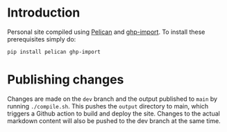 # Introduction

Personal site compiled using [Pelican](https://getpelican.com) and [ghp-import](https://github.com/c-w/ghp-import).
To install these prerequisites simply do:

```bash
pip install pelican ghp-import
```

# Publishing changes
Changes are made on the `dev` branch and the output published to `main` by running `./compile.sh`.
This pushes the `output` directory to main, which triggers a Github action to build and deploy the site.
Changes to the actual markdown content will also be pushed to the dev branch at the same time.